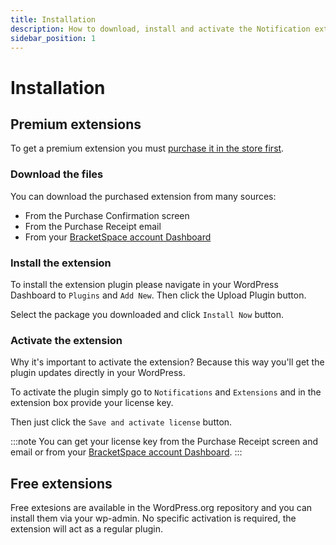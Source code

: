 ```yaml
---
title: Installation
description: How to download, install and activate the Notification extension
sidebar_position: 1
---
```


# Installation

## Premium extensions

To get a premium extension you must [purchase it in the store first](https://bracketspace.com/downloads/category/notification/).

### Download the files

You can download the purchased extension from many sources:

* From the Purchase Confirmation screen
* From the Purchase Receipt email
* From your [BracketSpace account Dashboard](https://bracketspace.com/dashboard/downloads/)

### Install the extension

To install the extension plugin please navigate in your WordPress Dashboard to `Plugins` and `Add New`. Then click the Upload Plugin button.

Select the package you downloaded and click `Install Now` button.

### Activate the extension

Why it's important to activate the extension? Because this way you'll get the plugin updates directly in your WordPress.

To activate the plugin simply go to `Notifications` and `Extensions` and in the extension box provide your license key.

Then just click the `Save and activate license` button.

:::note
You can get your license key from the Purchase Receipt screen and email or from your [BracketSpace account Dashboard](https://bracketspace.com/dashboard/licenses/).
:::

## Free extensions

Free extesions are available in the WordPress.org repository and you can install them via your wp-admin. No specific activation is required, the extension will act as a regular plugin.